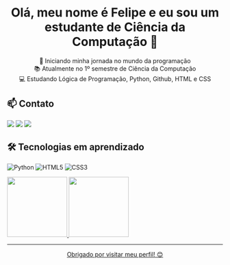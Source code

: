 <h1 align="center">Olá, meu nome é Felipe e eu sou um estudante de 
  Ciência da Computação 👋</h1>

<p align="center">
  🚀 Iniciando minha jornada no mundo da programação<br>
  📚 Atualmente no 1º semestre de Ciência da Computação<br>
  💻 Estudando Lógica de Programação, Python, Github, HTML e CSS<br>
</p>

<h2>📫 Contato</h2>

<div>
<a href="https://instagram.com/feliperhydan" target="_blank"><img loading="lazy" src="https://img.shields.io/badge/-Instagram-%23E4405F?style=for-the-badge&logo=instagram&logoColor=white" target="_blank"></a>
<a href = "mailto:frhydan@gmail.com"><img loading="lazy" src="https://img.shields.io/badge/Gmail-D14836?style=for-the-badge&logo=gmail&logoColor=white" target="_blank"></a>
<a href="https://www.linkedin.com/in/felipe-rhydan-96b513318/" target="_blank"><img loading="lazy" src="https://img.shields.io/badge/-LinkedIn-%230077B5?style=for-the-badge&logo=linkedin&logoColor=white" target="_blank"></a>   
</div>

<h2>🛠️ Tecnologias em aprendizado</h2>

<p>
  <img src="https://img.shields.io/badge/Python-blue?logo=python&logoColor=white" alt="Python">
  <img src="https://img.shields.io/badge/HTML5-orange?logo=html5&logoColor=white" alt="HTML5">
  <img src="https://img.shields.io/badge/CSS3-blue?logo=css3&logoColor=white" alt="CSS3">
</p>

<div>
<a href="https://github.com/feliperhydan">
<img loading="lazy" height="140em" src="https://github-readme-stats.vercel.app/api/top-langs/?username=feliperhydan&layout=compact&langs_count=7&theme=github_dark"/>
<img loading="lazy" height="140em" src="https://github-readme-stats.vercel.app/api?username=feliperhydan&show_icons=true&theme=github_dark&include_all_commits=true&count_private=true"/>
</div>


---

<p align="center">Obrigado por visitar meu perfil! 😊</p>
